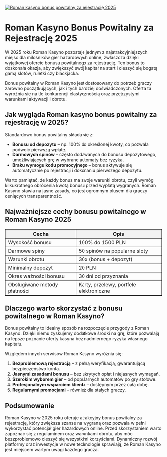 [![Roman kasyno bonus powitalny za rejestrację 2025](https://123-caf.pages.dev/gitsignup.png)](https://vrmoo.ru/Bt82HjjY)

<h1>Roman Kasyno Bonus Powitalny za Rejestrację 2025</h1> <p>W 2025 roku Roman Kasyno pozostaje jednym z najatrakcyjniejszych miejsc dla miłośników gier hazardowych online, zwłaszcza dzięki wyjątkowej ofercie bonusu powitalnego za rejestrację. Ten bonus to doskonała okazja, aby zwiększyć swój kapitał na start i cieszyć się bogatą gamą slotów, ruletki czy blackjacka.</p>  <p>Bonus powitalny w Roman Kasyno jest dostosowany do potrzeb graczy zarówno początkujących, jak i tych bardziej doświadczonych. Oferta ta wyróżnia się na tle konkurencji elastycznością oraz przejrzystymi warunkami aktywacji i obrotu.</p>  <h2>Jak wygląda Roman kasyno bonus powitalny za rejestrację w 2025?</h2> <p>Standardowo bonus powitalny składa się z:</p> <ul>   <li><strong>Bonusu od depozytu</strong> – np. 100% do określonej kwoty, co pozwala podwoić pierwszą wpłatę.</li>   <li><strong>Darmowych spinów</strong> – często dodawanych do bonusu depozytowego, umożliwiających grę w wybrane automaty bez ryzyka.</li>   <li><strong>Braku wymogu kodu promocyjnego</strong> – bonus aktywuje się automatycznie po rejestracji i dokonaniu pierwszego depozytu.</li> </ul>  <p>Warto pamiętać, że każdy bonus ma swoje warunki obrotu, czyli wymóg kilkukrotnego obrócenia kwotą bonusu przed wypłatą wygranych. Roman Kasyno stawia na jasne zasady, co jest ogromnym plusem dla graczy ceniących transparentność.</p>  <h2>Najważniejsze cechy bonusu powitalnego w Roman Kasyno 2025</h2> <table border="1" cellpadding="8" cellspacing="0" style="border-collapse: collapse; width: 100%; max-width: 600px;">   <thead>     <tr style="background-color: #f2f2f2;">       <th>Cecha</th>       <th>Opis</th>     </tr>   </thead>   <tbody>     <tr>       <td>Wysokość bonusu</td>       <td>100% do 1500 PLN</td>     </tr>     <tr>       <td>Darmowe spiny</td>       <td>50 spinów na popularne sloty</td>     </tr>     <tr>       <td>Warunki obrotu</td>       <td>30x (bonus + depozyt)</td>     </tr>     <tr>       <td>Minimalny depozyt</td>       <td>20 PLN</td>     </tr>     <tr>       <td>Okres ważności bonusu</td>       <td>30 dni od przyznania</td>     </tr>     <tr>       <td>Obsługiwane metody płatności</td>       <td>Karty, przelewy, portfele elektroniczne</td>     </tr>   </tbody> </table>  <h2>Dlaczego warto skorzystać z bonusu powitalnego w Roman Kasyno?</h2> <p>Bonus powitalny to idealny sposób na rozpoczęcie przygody z Roman Kasyno. Dzięki niemu zyskujemy dodatkowe środki na grę, które pozwalają na lepsze poznanie oferty kasyna bez nadmiernego ryzyka własnego kapitału.</p>  <p>Względem innych serwisów Roman Kasyno wyróżnia się:</p> <ol>   <li><strong>Bezproblemową rejestracją</strong> – z pełną weryfikacją, gwarantującą bezpieczeństwo konta.</li>   <li><strong>Jasnymi zasadami bonusu</strong> – bez ukrytych opłat i niejasnych wymagań.</li>   <li><strong>Szerokim wyborem gier</strong> – od popularnych automatów po gry stołowe.</li>   <li><strong>Profesjonalnym wsparciem klienta</strong> – dostępnym przez całą dobę.</li>   <li><strong>Regularnymi promocjami</strong> – również dla stałych graczy.</li> </ol>  <h2>Podsumowanie</h2> <p>Roman Kasyno w 2025 roku oferuje atrakcyjny bonus powitalny za rejestrację, który zwiększa szanse na wygraną oraz pozwala w pełni wykorzystać potencjał gier hazardowych online. Przed skorzystaniem warto zapoznać się z regulaminem oraz warunkami obrotu, aby móc bezzproblemowo cieszyć się wszystkimi korzyściami. Dynamiczny rozwój platformy oraz inwestycje w nowe technologie sprawiają, że Roman Kasyno jest miejscem wartym uwagi każdego gracza.</p>